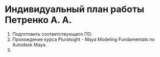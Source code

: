 # Индивидуальный план работы Петренко А. А.
1. Подготовить соответствующего ПО.
2. Прохождение курса Pluralsight - Maya Modeling Fundamentals по Autodesk Maya.
3. 
